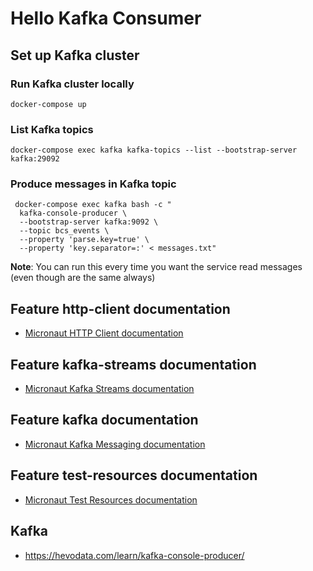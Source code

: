 # Hello Kafka Consumer


## Set up Kafka cluster
### Run Kafka cluster locally
```shell
docker-compose up
```

### List Kafka topics
```shell
docker-compose exec kafka kafka-topics --list --bootstrap-server kafka:29092
```

### Produce messages in Kafka topic
```shell
 docker-compose exec kafka bash -c "
  kafka-console-producer \
  --bootstrap-server kafka:9092 \
  --topic bcs_events \         
  --property 'parse.key=true' \
  --property 'key.separator=:' < messages.txt"
```
**Note**: You can run this every time you want the service read messages (even though are the same always)

## Feature http-client documentation

- [Micronaut HTTP Client documentation](https://docs.micronaut.io/latest/guide/index.html#httpClient)

## Feature kafka-streams documentation

- [Micronaut Kafka Streams documentation](https://micronaut-projects.github.io/micronaut-kafka/latest/guide/index.html#kafkaStream)

## Feature kafka documentation

- [Micronaut Kafka Messaging documentation](https://micronaut-projects.github.io/micronaut-kafka/latest/guide/index.html)

## Feature test-resources documentation

- [Micronaut Test Resources documentation](https://micronaut-projects.github.io/micronaut-test-resources/latest/guide/)


## Kafka
- https://hevodata.com/learn/kafka-console-producer/

